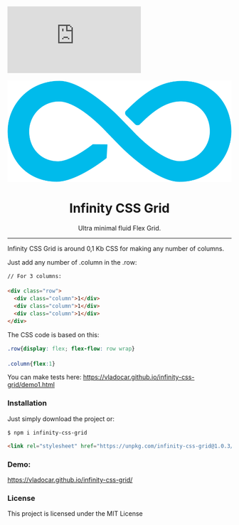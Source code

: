 [![Gzip Size](https://img.badgesize.io/https://unpkg.com/infinity-css-grid@1.0.1/grid.min.css?compression=gzip)](https://unpkg.com/infinity-css-grid@1.0.1/grid.min.css)

<p align="center"><img src="logo.png" /></p>

<h1 align="center"> Infinity CSS Grid </h1>

<p align="center"> Ultra minimal fluid Flex Grid. </p>

<hr/>


<p> Infinity CSS Grid is around 0,1 Kb CSS for making any number of columns. </p>


<p> Just add any number of .column in the .row: </p>

```html
// For 3 columns:

<div class="row">
  <div class="column">1</div>
  <div class="column">1</div>
  <div class="column">1</div>
</div>
```

<p>The CSS code is based on this: </p>

```css
.row{display: flex; flex-flow: row wrap}

.column{flex:1}
```

You can make tests here: https://vladocar.github.io/infinity-css-grid/demo1.html

<h3>Installation </h3>

<p>Just simply download the project or: </p>


```shell
$ npm i infinity-css-grid
```

```html
<link rel="stylesheet" href="https://unpkg.com/infinity-css-grid@1.0.3/grid.css">
```

<h3>Demo:</h3>

https://vladocar.github.io/infinity-css-grid/

<h3>License</h3>

This project is licensed under the MIT License
